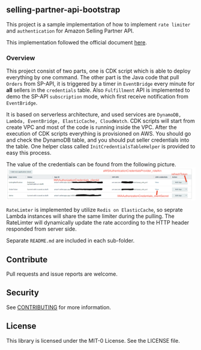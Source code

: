 ##  selling-partner-api-bootstrap

This project is a sample implementation of how to implement `rate limiter` and `authentication` for Amazon Selling Partner API.

This implementation followed the official document [here](https://github.com/amzn/selling-partner-api-docs).

### Overview
This project consist of two parts, one is CDK script which is able to deploy everything by one command. The other part is the Java code that pull `Orders` from SP-API, it is triggered by a timer in `EventBridge` every minute for **all** sellers in the `credentials` table. Also `Fulfillment` API is implemented to demo the SP-API `subscription` mode, which first receive notification from `EventBridge`. 

It is based on serverless architecture, and used services are `DynamoDB, Lambda, EventBridge, ElasticCache, CloudWatch`. CDK scripts will start from create VPC and most of the code is running inside the VPC. After the execution of CDK scripts everything is provisioned on AWS. You should go and check the DynamoDB table, and you should put seller credentials into the table. One helper class called `InitCredentialsTableHelper` is provided to easy this process.

The value of the credentials can be found from the following picture.
![credentials.png](doc/credentials.png)


`RateLimter` is implemented by utilize `Redis on ElasticCache`, so seprate Lambda instances will share the same limiter during the pulling. The RateLimter will dynamically update the rate according to the HTTP header responded from server side.

Separate `README.md` are included in each sub-folder.


## Contribute
Pull requests and issue reports are welcome.

## Security

See [CONTRIBUTING](CONTRIBUTING.md#security-issue-notifications) for more information.

## License

This library is licensed under the MIT-0 License. See the LICENSE file.

